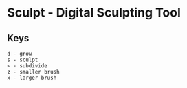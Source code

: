 # Sculpt - Digital Sculpting Tool

## Keys
```
d - grow
s - sculpt
< - subdivide
z - smaller brush
x - larger brush
```
